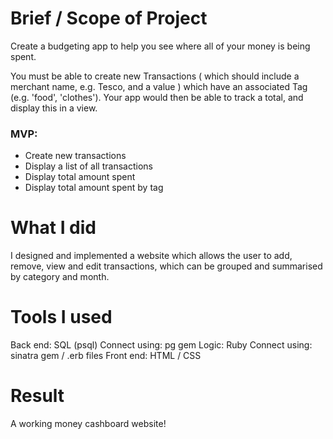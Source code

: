 # Brief / Scope of Project
Create a budgeting app to help you see where all of your money is being spent.

You must be able to create new Transactions ( which should include a merchant name, e.g. Tesco, and a value ) which have an associated Tag (e.g. 'food', 'clothes'). Your app would then be able to track a total, and display this in a view.

### MVP:

- Create new transactions
- Display a list of all transactions
- Display total amount spent
- Display total amount spent by tag

# What I did
I designed and implemented a website which allows the user to add, remove, view and edit transactions, which can be grouped and summarised by category and month.

# Tools I used
Back end: SQL (psql)
Connect using: pg gem
Logic: Ruby
Connect using: sinatra gem / .erb files
Front end: HTML / CSS

# Result
A working money cashboard website!
